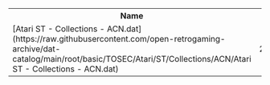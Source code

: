 <table>
<tr><th>Name</th><th>Size</th></tr>
<tr><td>[Atari ST - Collections - ACN.dat](https://raw.githubusercontent.com/open-retrogaming-archive/dat-catalog/main/root/basic/TOSEC/Atari/ST/Collections/ACN/Atari ST - Collections - ACN.dat)</td><td>22579</td></tr>
</table>

